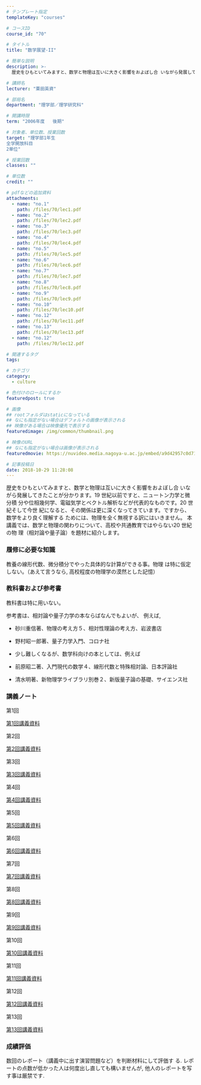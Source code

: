 ```yaml
---
# テンプレート指定
templateKey: "courses"

# コースID
course_id: "70"

# タイトル
title: "数学展望-II"

# 簡単な説明
description: >-
  歴史をひもといてみますと、数学と物理は互いに大きく影響をおよぼし合 いながら発展してきたことが分かります。19 世紀以前ですと、ニュートン力学と微分積 分や位相幾何学、電磁気学とベクトル解析などが代表...

# 講師名
lecturer: "粟田英資"

# 部局名
department: "理学部／理学研究科"

# 開講時限
term: "2006年度	後期"

# 対象者、単位数、授業回数
target: "理学部1年生
全学開放科目
2単位"

# 授業回数
classes: ""

# 単位数
credit: ""

# pdfなどの追加資料
attachments: 
  - name: "no.1" 
    path: /files/70/lec1.pdf
  - name: "no.2" 
    path: /files/70/lec2.pdf
  - name: "no.3" 
    path: /files/70/lec3.pdf
  - name: "no.4" 
    path: /files/70/lec4.pdf
  - name: "no.5" 
    path: /files/70/lec5.pdf
  - name: "no.6" 
    path: /files/70/lec6.pdf
  - name: "no.7" 
    path: /files/70/lec7.pdf
  - name: "no.8" 
    path: /files/70/lec8.pdf
  - name: "no.9" 
    path: /files/70/lec9.pdf
  - name: "no.10" 
    path: /files/70/lec10.pdf
  - name: "no.12" 
    path: /files/70/lec11.pdf
  - name: "no.13" 
    path: /files/70/lec13.pdf
  - name: "no.12" 
    path: /files/70/lec12.pdf

# 関連するタグ
tags:

# カテゴリ
category:
  - culture

# 色付けのロールにするか
featuredpost: true

# 画像
## rootフォルダはstaticになっている
## なにも指定がない場合はデフォルトの画像が表示される
## 映像がある場合は映像優先で表示する
featuredimage: /img/common/thumbnail.png

# 映像のURL
## なにも指定がない場合は画像が表示される
featuredmovie: https://nuvideo.media.nagoya-u.ac.jp/embed/a9d42957c0d711e8360916acba9b92ff1615e54a

# 記事投稿日
date: 2018-10-29 11:28:08
---
```


歴史をひもといてみますと、数学と物理は互いに大きく影響をおよぼし合 いながら発展してきたことが分かります。19 世紀以前ですと、ニュートン力学と微分積 分や位相幾何学、電磁気学とベクトル解析などが代表的なものです。20 世紀そして今世 紀になると、その関係は更に深くなってきています。ですから、数学をより良く理解する ためには、物理を全く無視する訳にはいきません。 本講義では、数学と物理の関わりについて、高校や共通教育ではやらない20 世紀の物 理（相対論や量子論）を題材に紹介します。

### 履修に必要な知識

教養の線形代数、微分積分でやった具体的な計算ができる事。物理 は特に仮定しない。（あえて言うなら, 高校程度の物理学の漠然とした記憶）

### 教科書および参考書

教科書は特に用いない。

参考書は、相対論や量子力学の本ならばなんでもよいが、 例えば,

* 砂川重信著、物理の考え方５、相対性理論の考え方、岩波書店

* 野村昭一郎著、量子力学入門、コロナ社

* 少し難しくなるが、数学科向けの本としては、例えば

* 前原昭二著、入門現代の数学４、線形代数と特殊相対論、日本評論社

* 清水明著、新物理学ライブラリ別巻２、新版量子論の基礎、サイエンス社

### 講義ノート

第1回

[第1回講義資料](/files/70/lec1.pdf) 

第2回

[第2回講義資料](/files/70/lec2.pdf) 

第3回

[第3回講義資料](/files/70/lec3.pdf) 

第4回

[第4回講義資料](/files/70/lec4.pdf) 

第5回

[第5回講義資料](/files/70/lec5.pdf) 

第6回

[第6回講義資料](/files/70/lec6.pdf) 

第7回

[第7回講義資料](/files/70/lec7.pdf) 

第8回

[第8回講義資料](/files/70/lec8.pdf) 

第9回

[第9回講義資料](/files/70/lec9.pdf) 

第10回

[第10回講義資料](/files/70/lec10.pdf) 

第11回

[第11回講義資料](/files/70/lec11.pdf) 

第12回

[第12回講義資料](/files/70/lec12.pdf) 

第13回

[第13回講義資料](/files/70/lec13.pdf) 

### 成績評価

数回のレポート（講義中に出す演習問題など）を判断材料にして評価す る. レポートの点数が低かった人は何度出し直しても構いませんが, 他人のレポートを写す事は厳禁です.

